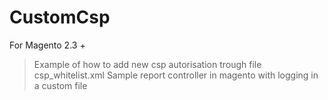 # CustomCsp
For Magento 2.3 +
> Example of how to add new csp autorisation trough file csp_whitelist.xml
> Sample report controller in magento with logging in a custom file
